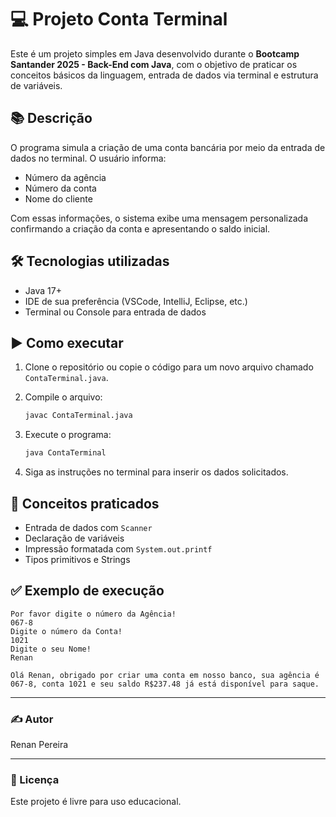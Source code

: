# 💻 Projeto Conta Terminal

Este é um projeto simples em Java desenvolvido durante o **Bootcamp Santander 2025 - Back-End com Java**, com o objetivo de praticar os conceitos básicos da linguagem, entrada de dados via terminal e estrutura de variáveis.

## 📚 Descrição

O programa simula a criação de uma conta bancária por meio da entrada de dados no terminal. O usuário informa:

- Número da agência
- Número da conta
- Nome do cliente

Com essas informações, o sistema exibe uma mensagem personalizada confirmando a criação da conta e apresentando o saldo inicial.

## 🛠️ Tecnologias utilizadas

- Java 17+
- IDE de sua preferência (VSCode, IntelliJ, Eclipse, etc.)
- Terminal ou Console para entrada de dados

## ▶️ Como executar

1. Clone o repositório ou copie o código para um novo arquivo chamado `ContaTerminal.java`.
2. Compile o arquivo:
   ```bash
   javac ContaTerminal.java
   ```
3. Execute o programa:
   ```bash
   java ContaTerminal
   ```

4. Siga as instruções no terminal para inserir os dados solicitados.

## 🧠 Conceitos praticados

- Entrada de dados com `Scanner`
- Declaração de variáveis
- Impressão formatada com `System.out.printf`
- Tipos primitivos e Strings

## ✅ Exemplo de execução

```text
Por favor digite o número da Agência!
067-8
Digite o número da Conta!
1021
Digite o seu Nome!
Renan

Olá Renan, obrigado por criar uma conta em nosso banco, sua agência é 067-8, conta 1021 e seu saldo R$237.48 já está disponível para saque.
```

---

### ✍️ Autor

Renan Pereira

---

### 📁 Licença

Este projeto é livre para uso educacional.

